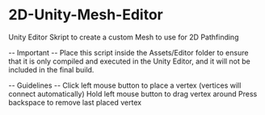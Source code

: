 # 2D-Unity-Mesh-Editor
Unity Editor Skript to create a custom Mesh to use for 2D Pathfinding

-- Important --
Place this script inside the Assets/Editor folder to ensure that it is only compiled and executed in the Unity Editor, and it will not be included in the final build.

-- Guidelines --
Click left mouse button to place a vertex (vertices will connect automatically)
Hold left mouse button to drag vertex around
Press backspace to remove last placed vertex
